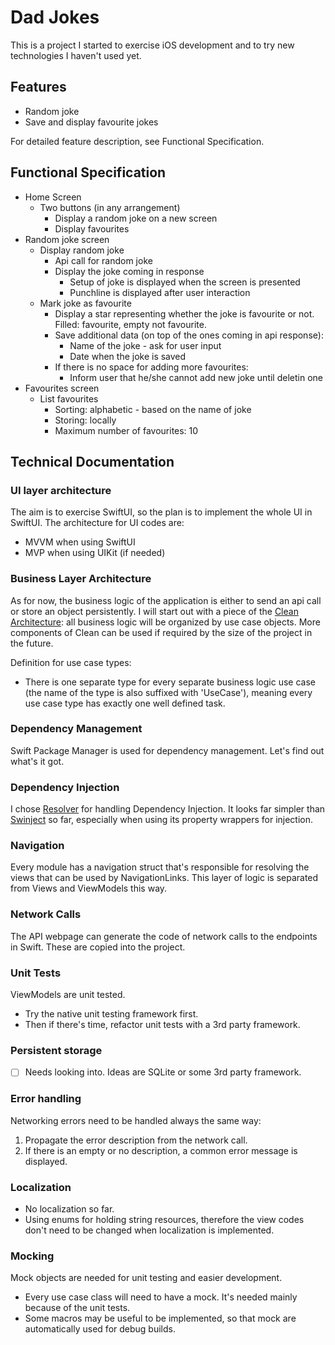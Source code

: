 # Dad Jokes

This is a project I started to exercise iOS development and to try new technologies I haven't used yet.

## Features
- Random joke
- Save and display favourite jokes

For detailed feature description, see Functional Specification.

## Functional Specification
- Home Screen
    - Two buttons (in any arrangement)
        - Display a random joke on a new screen
        - Display favourites
- Random joke screen
  - Display random joke
    - Api call for random joke
    - Display the joke coming in response
      - Setup of joke is displayed when the screen is presented
      - Punchline is displayed after user interaction
  - Mark joke as favourite
    - Display a star representing whether the joke is favourite or not. Filled: favourite, empty not favourite.
    - Save additional data (on top of the ones coming in api response):
      - Name of the joke - ask for user input
      - Date when the joke is saved
    - If there is no space for adding more favourites:
      - Inform user that he/she cannot add new joke until deletin one
- Favourites screen
  - List favourites
    - Sorting: alphabetic - based on the name of joke
    - Storing: locally
    - Maximum number of favourites: 10

## Technical Documentation

### UI layer architecture
The aim is to exercise SwiftUI, so the plan is to implement the whole UI in SwiftUI. The architecture for UI codes are:
- MVVM when using SwiftUI
- MVP when using UIKit (if needed)

### Business Layer Architecture
As for now, the business logic of the application is either to send an api call or store an object persistently. I will start out with a piece of the [Clean Architecture](https://blog.cleancoder.com/uncle-bob/2012/08/13/the-clean-architecture.html): all business logic will be organized by use case objects. More components of Clean can be used if required by the size of the project in the future.

Definition for use case types:
- There is one separate type for every separate business logic use case (the name of the type is also suffixed with 'UseCase'), meaning every use case type has exactly one well defined task.

### Dependency Management
Swift Package Manager is used for dependency management. Let's find out what's it got.

### Dependency Injection
I chose [Resolver](https://github.com/hmlongco/Resolver) for handling Dependency Injection. It looks far simpler than [Swinject](https://github.com/Swinject/Swinject) so far, especially when using its property wrappers for injection.

### Navigation
Every module has a navigation struct that's responsible for resolving the views that can be used by NavigationLinks. This layer of logic is separated from Views and ViewModels this way.

### Network Calls
The API webpage can generate the code of network calls to the endpoints in Swift. These are copied into the project.

### Unit Tests
ViewModels are unit tested.
- Try the native unit testing framework first.
- Then if there's time, refactor unit tests with a 3rd party framework.

### Persistent storage
- [ ] Needs looking into. Ideas are SQLite or some 3rd party framework.

### Error handling
Networking errors need to be handled always the same way:
1. Propagate the error description from the network call.
2. If there is an empty or no description, a common error message is displayed.

### Localization
- No localization so far.
- Using enums for holding string resources, therefore the view codes don't need to be changed when localization is implemented.

### Mocking
Mock objects are needed for unit testing and easier development.
- Every use case class will need to have a mock. It's needed mainly because of the unit tests.
- Some macros may be useful to be implemented, so that mock are automatically used for debug builds.
